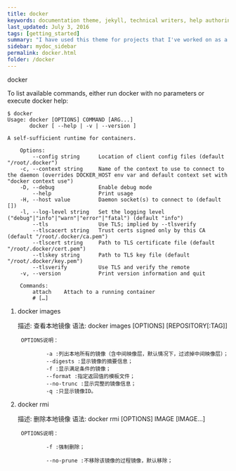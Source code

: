 ```yaml
---
title: docker
keywords: documentation theme, jekyll, technical writers, help authoring tools, hat replacements
last_updated: July 3, 2016
tags: [getting_started]
summary: "I have used this theme for projects that I've worked on as a professional technical writer."
sidebar: mydoc_sidebar
permalink: docker.html
folder: /docker
---
```


docker

To list available commands, either run docker with no parameters or execute docker help:

    $ docker 
    Usage: docker [OPTIONS] COMMAND [ARG...] 
           docker [ --help | -v | --version ] 

    A self-sufficient runtime for containers. 

        Options: 
            --config string      Location of client config files (default "/root/.docker") 
        -c, --context string     Name of the context to use to connect to the daemon (overrides DOCKER_HOST env var and default context set with "docker context use") 
        -D, --debug              Enable debug mode 
            --help               Print usage 
        -H, --host value         Daemon socket(s) to connect to (default []) 
        -l, --log-level string   Set the logging level ("debug"|"info"|"warn"|"error"|"fatal") (default "info") 
            --tls                Use TLS; implied by --tlsverify 
            --tlscacert string   Trust certs signed only by this CA (default "/root/.docker/ca.pem") 
            --tlscert string     Path to TLS certificate file (default "/root/.docker/cert.pem") 
            --tlskey string      Path to TLS key file (default "/root/.docker/key.pem") 
            --tlsverify          Use TLS and verify the remote 
        -v, --version            Print version information and quit 

        Commands: 
            attach    Attach to a running container 
            # […]    


1. docker images 
  
    描述: 查看本地镜像 
    语法: 
        docker images [OPTIONS] [REPOSITORY[:TAG]] 

        OPTIONS说明： 

                -a :列出本地所有的镜像（含中间映像层，默认情况下，过滤掉中间映像层）； 
                --digests :显示镜像的摘要信息； 
                -f :显示满足条件的镜像；
                --format :指定返回值的模板文件；
                --no-trunc :显示完整的镜像信息；
                -q :只显示镜像ID。
        

2. docker rmi
      
    描述: 删除本地镜像
    语法: 
        docker rmi [OPTIONS] IMAGE [IMAGE...]

        OPTIONS说明：

                -f :强制删除；

                --no-prune :不移除该镜像的过程镜像，默认移除；

